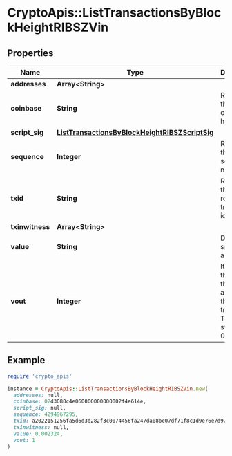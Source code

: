 # CryptoApis::ListTransactionsByBlockHeightRIBSZVin

## Properties

| Name | Type | Description | Notes |
| ---- | ---- | ----------- | ----- |
| **addresses** | **Array&lt;String&gt;** |  |  |
| **coinbase** | **String** | Represents the coinbase hex. |  |
| **script_sig** | [**ListTransactionsByBlockHeightRIBSZScriptSig**](ListTransactionsByBlockHeightRIBSZScriptSig.md) |  |  |
| **sequence** | **Integer** | Represents the script sequence number. |  |
| **txid** | **String** | Represents the reference transaction identifier. |  |
| **txinwitness** | **Array&lt;String&gt;** |  |  |
| **value** | **String** | Defines the specific amount. |  |
| **vout** | **Integer** | It refers to the index of the output address of this transaction. The index starts from 0. |  |

## Example

```ruby
require 'crypto_apis'

instance = CryptoApis::ListTransactionsByBlockHeightRIBSZVin.new(
  addresses: null,
  coinbase: 02d3080c4e060000000000002f4e614e,
  script_sig: null,
  sequence: 4294967295,
  txid: a2022151256fa5d6d3d282f3c0074456fa247da08bc07df71f8c1d9e76e7d928,
  txinwitness: null,
  value: 0.002324,
  vout: 1
)
```

